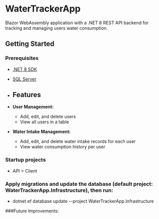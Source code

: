 # WaterTrackerApp

Blazor WebAssembly application with a .NET 8 REST API backend for tracking and managing users water consumption.

## Getting Started

### Prerequisites
- [.NET 8 SDK](https://dotnet.microsoft.com/download)
- [SQL Server](https://www.microsoft.com/en-us/sql-server/sql-server-downloads) 

- ## Features
- **User Management:**  
  - Add, edit, and delete users
  - View all users in a table

- **Water Intake Management:**  
  - Add, edit, and delete water intake records for each user
  - View water consumption history per user

### Startup projects
- API > Client  

### Apply migrations and update the database (default project: WaterTrackerApp.Infrastructure), then run:
- dotnet ef database update --project WaterTrackerApp.Infrastructure

###Future Improvements:
